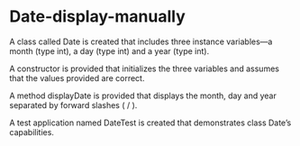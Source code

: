 # Date-display-manually

A class called Date is created that includes three instance variables—a month (type int), a day (type int) and a year (type int). 

A constructor is provided that initializes the three variables and assumes that the values provided are correct.

A method  displayDate is provided that displays the month, day and year separated by forward slashes ( / ).

A test application named DateTest is created that demonstrates class Date’s capabilities.
